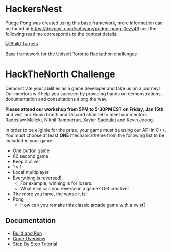 # HackersNest

Pudge Pong was created using this base framework, more information can be found at https://devpost.com/software/pudge-pong-0ezv46 and the following read me corresponds to the contest details.


[![Build Targets](https://github.com/UbisoftToronto/HackersNest/workflows/Build%20Targets/badge.svg)](https://github.com/UbisoftToronto/HackersNest/actions)

Base framework for the Ubisoft Toronto Hackathon challenges

# HackTheNorth Challenge

Demonstrate your abilities as a game developer and take us on a journey! Our mentors will help you succeed by providing hands on demonstrations, documentation and consultations along the way.

**Please attend our workshop from 5PM to 5:30PM EST on Friday, Jan 15th** and visit our Hopin booth and Discord channel to meet our mentors Radoslaw Malicki, Nikhil Ramburrun, Xavier Sadoulet and Kevin Jeong.

In order to be eligible for the prize, your game must be using our API in C++. You must choose at least **ONE** mechanic/theme from the following list to be included in your game:

* One button game
* 60 second game
* Keep it alive!
* 1 v 1
* Local multiplayer
* Everything is reversed!
  * For example, winning is for losers.
  * What else can you reverse in a game? Get creative!
* The more you have, the worse it is!
* Pong
  * How can you remake this classic arcade game with a twist?

## Documentation

- [Build and Run](https://github.com/UbisoftToronto/HackersNest/wiki/Build-and-Run)
- [Code Overview](https://github.com/UbisoftToronto/HackersNest/wiki/GameEngine-Overview)
- [Step By Step Tutorial](https://github.com/UbisoftToronto/HackersNest/wiki/Step-By-Step-Tutorial)
